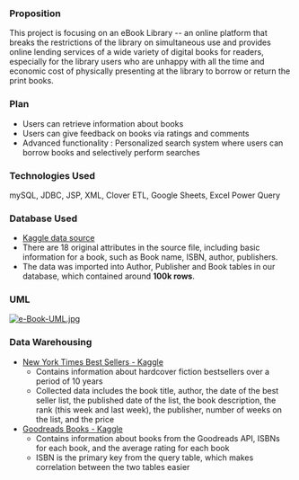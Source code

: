 ### Proposition
This project is focusing on an eBook Library -- an online platform that breaks the restrictions of the library on simultaneous use and provides online lending services of a wide variety of digital books for readers, especially for the library users who are unhappy with all the time and economic cost of physically presenting at the library to borrow or return the print books.


### Plan
* Users can retrieve information about books
* Users can give feedback on books via ratings and comments
* Advanced functionality : Personalized search system where users can borrow books and selectively perform searches

### Technologies Used
mySQL, JDBC, JSP, XML, Clover ETL, Google Sheets, Excel Power Query 

### Database Used
* [Kaggle data source](https://www.kaggle.com/bahramjannesarr/goodreads-book-datasets-10m)
* There are 18 original attributes in the source file, including basic information for a book, such as Book name, ISBN, author, publishers.
* The data was imported into Author, Publisher and Book tables in our database, which contained around **100k rows**.

### UML
[![e-Book-UML.jpg](https://i.postimg.cc/VLwB845c/e-Book-UML.jpg)](https://postimg.cc/kDjtNQxj)

### Data Warehousing
* [New York Times Best Sellers - Kaggle](https://www.kaggle.com/cmenca/new-york-times-hardcover-fiction-best-sellers)
  * Contains information about hardcover fiction bestsellers over a period of 10 years
  * Collected data includes the book title, author, the date of the best seller list, the published date of the list, the book description, the rank (this week and last week), the publisher, number of weeks on the list, and the price
* [Goodreads Books - Kaggle](https://www.kaggle.com/jealousleopard/goodreadsbooks)
  * Contains information about books from the Goodreads API, ISBNs for each book, and the average rating for each book 
  * ISBN is the primary key from the query table, which makes correlation between the two tables easier


